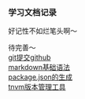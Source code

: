 ### 学习文档记录
好记性不如烂笔头啊～

待完善～  
[git提交github]('https://github.com/zhangwen0424/Apis/blob/master/github-commit.md')  
[markdown基础语法]('https://github.com/zhangwen0424/Apis/blob/master/markdown.md')  
[package.json的生成]('https://github.com/zhangwen0424/Apis/blob/master/package_json.md')  
[tnvm版本管理工具]('https://github.com/zhangwen0424/Apis/blob/master/tnvm.md')  


<!-- [vue-router]('https://github.com/zhangwen0424/Apis/blob/master/vue-router.md')   -->